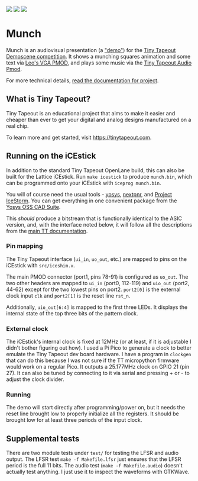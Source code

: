 ![](../../workflows/gds/badge.svg) ![](../../workflows/docs/badge.svg) ![](../../workflows/test/badge.svg)

# Munch

Munch is an audiovisual presentation (a
["demo"](https://en.wikipedia.org/wiki/Demoscene)) for the [Tiny Tapeout
Demoscene competition](https://tinytapeout.com/competitions/demoscene/).
It shows a munching squares animation and some text via [Leo's VGA
PMOD](https://github.com/mole99/tiny-vga), and plays some music via the
[Tiny Tapeout Audio Pmod](https://github.com/MichaelBell/tt-audio-pmod).

For more technical details, [read the documentation for
project](docs/info.md).

## What is Tiny Tapeout?

Tiny Tapeout is an educational project that aims to make it easier and cheaper than ever to get your digital and analog designs manufactured on a real chip.

To learn more and get started, visit https://tinytapeout.com.

## Running on the iCEstick

In addition to the standard Tiny Tapeout OpenLane build, this can also
be built for the Lattice iCEstick. Run `make icestick` to produce
`munch.bin`, which can be programmed onto your iCEstick with `iceprog
munch.bin`.

You will of course need the usual tools - [yosys](https://github.com/YosysHQ/yosys),
[nextpnr](https://github.com/YosysHQ/nextpnr), and [Project
IceStorm](https://github.com/YosysHQ/icestorm). You can get everything
in one convenient package from the [Yosys OSS CAD
Suite](https://github.com/YosysHQ/oss-cad-suite-build).

This _should_ produce a bitstream that is functionally identical to the
ASIC version, and, with the interface noted below, it will follow all
the descriptions from the [main TT documentation](docs/info.md).

### Pin mapping

The Tiny Tapeout interface (`ui_in`, `uo_out`, etc.) are mapped to
pins on the iCEstick with `src/iceshim.v`.

The main PMOD connector (port1, pins 78-91) is configured as `uo_out`.
The two other headers are mapped to `ui_in` (port0, 112-119) and
`uio_out` (port2, 44-62) except for the two lowest pins on port2.
`port2[0]` is the external clock input `clk` and `port2[1]` is the reset
line `rst_n`.

Additionally, `uio_out[6:4]` is mapped to the first three LEDs. It
displays the internal state of the top three bits of the pattern clock.

### External clock

The iCEstick's internal clock is fixed at 12MHz (or at least, if it is
adjustable I didn't bother figuring out how). I used a Pi Pico to
generate a clock to better emulate the Tiny Tapeout dev board hardware.
I have a program in `clockgen` that can do this because I was not sure
if the TT micropython firmware would work on a regular Pico. It outputs
a 25.177MHz clock on GPIO 21 (pin 27). It can also be tuned by
connecting to it via serial and pressing + or - to adjust the clock
divider.

### Running

The demo will start directly after programming/power on, but it needs
the reset line brought low to properly initialize all the registers. It
should be brought low for at least three periods of the input clock.

## Supplemental tests

There are two module tests under `test/` for testing the LFSR and audio
output. The LFSR test `make -f Makefile.lfsr` just ensures that the LFSR
period is the full 11 bits. The audio test (`make -f Makefile.audio`)
doesn't actually test anything. I just use it to inspect the waveforms
with GTKWave.
